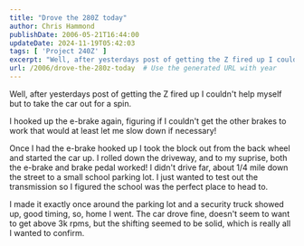 ```yaml
---
title: "Drove the 280Z today"
author: Chris Hammond
publishDate: 2006-05-21T16:44:00
updateDate: 2024-11-19T05:42:03
tags: [ 'Project 240Z' ]
excerpt: "Well, after yesterdays post of getting the Z fired up I couldn&#39;t help myself but to take the car out for a spin. I hooked up the e-brake again, figuring if I couldn&#39;t get the other brakes to work that would at least let me slow down if necessary! Once I had the e-brake hooked up I took the block out from the back wheel and started the car up. I rolled down the driveway, and to my suprise, both the e-brake and brake pedal worked! I didn&#39;t drive far, about 1/4 mile down the street to a small school parking lot. I just wanted to test out the transmission so I figured the school was the perfect place to head to. I made it exactly once around the parking lot and a security truck showed up, good timing, so, home I went. The car drove fine, doesn&#39;t seem to want to get above 3k rpms, but the shifting seemed to be solid, which is really all I wanted to confirm. posted from... "
url: /2006/drove-the-280z-today  # Use the generated URL with year
---
```

<p>Well, after yesterdays post of getting the Z fired up I couldn&#39;t help myself but to take the car out for a spin.</p>  <p>I hooked up the e-brake again, figuring if I couldn&#39;t get the other brakes to work that would at least let me slow down if necessary!</p>  <p>Once I had the e-brake hooked up I took the block out from the back wheel and started the car up. I rolled down the driveway, and to my suprise, both the e-brake and brake pedal worked! I didn&#39;t drive far, about 1/4 mile down the street to a small school parking lot. I just wanted to test out the transmission so I figured the school was the perfect place to head to.</p>  <p>I made it exactly once around the parking lot and a security truck showed up, good timing, so, home I went. The car drove fine, doesn&#39;t seem to want to get above 3k rpms, but the shifting seemed to be solid, which is really all I wanted to confirm.</p>  <p>&nbsp;</p> 
